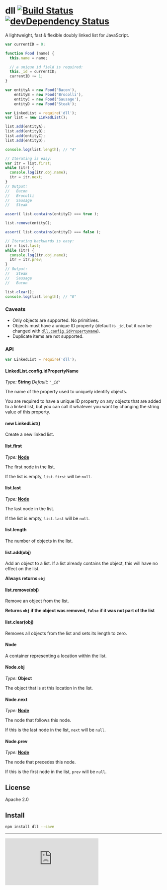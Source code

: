# dll [![Build Status](https://drone.io/github.com/namuol/dll/status.png)](https://drone.io/github.com/namuol/dll/latest) [![devDependency Status](https://david-dm.org/namuol/dll/dev-status.svg?style=flat-square)](https://david-dm.org/namuol/dll#info=devDependencies)

A lightweight, fast & flexible doubly linked list for JavaScript.

```js
var currentID = 0;

function Food (name) {
  this.name = name;

  // a unique id field is required:
  this._id = currentID;
  currentID += 1;
}

var entityA = new Food('Bacon'),
    entityB = new Food('Brocolli'),
    entityC = new Food('Sausage'),
    entityD = new Food('Steak');

var LinkedList = require('dll');
var list = new LinkedList();

list.add(entityA);
list.add(entityB);
list.add(entityC);
list.add(entityD);

console.log(list.length); // "4"

// Iterating is easy:
var itr = list.first;
while (itr) {
  console.log(itr.obj.name);
  itr = itr.next;
}
// Output:
//   Bacon
//   Brocolli
//   Sausage
//   Steak

assert( list.contains(entityC) === true );

list.remove(entityC);

assert( list.contains(entityC) === false );

// Iterating backwards is easy:
itr = list.last;
while (itr) {
  console.log(itr.obj.name);
  itr = itr.prev;
}
// Output:
//   Steak
//   Sausage
//   Bacon

list.clear();
console.log(list.length); // "0"
```

### Caveats

- Only objects are supported. No primitives.
- Objects must have a unique ID property (default is `_id`, but it can be changed with [`dll.config.idPropertyName`](#api-config-idPropertyName)).
- Duplicate items are not supported.

### API

```js
var LinkedList = require('dll');
```

<a name='api-config-idPropertyName'></a>
#### LinkedList.config.idPropertyName

*Type:* **String** *Default: `"_id"`*

The name of the property used to uniquely identify objects.

You are required to have a unique ID property on any objects that
are added to a linked list, but you can call it whatever you want by
changing the string value of this property.

<a name='api-new'></a>
#### new LinkedList()

Create a new linked list.

<a name='api-first'></a>
#### list.first

*Type:* [**Node**](#api-node)

The first node in the list.

If the list is empty, `list.first` will be `null`.

<a name='api-last'></a>
#### list.last

*Type:* [**Node**](#api-node)

The last node in the list.

If the list is empty, `list.last` will be `null`.

<a name='api-length'></a>
#### list.length

The number of objects in the list.

<a name='api-add'></a>
#### list.add(obj)

Add an object to a list. If a list already contains the object,
this will have no effect on the list.

**Always returns `obj`**

<a name='api-remove'></a>
#### list.remove(obj)

Remove an object from the list.

**Returns `obj` if the object was removed, `false` if it was not part of the list**

<a name='api-clear'></a>
#### list.clear(obj)

Removes all objects from the list and sets its length to zero.

<a name='api-node'></a>
#### Node

A container representing a location within the list.

<a name='api-node-obj'></a>
#### Node.obj

*Type:* **Object**

The object that is at this location in the list.

<a name='api-node-next'></a>
#### Node.next

*Type:* [**Node**](#api-node)

The node that follows this node.

If this is the last node in the list, `next` will be `null`.

<a name='api-node-prev'></a>
#### Node.prev

*Type:* [**Node**](#api-node)

The node that precedes this node.

If this is the first node in the list, `prev` will be `null`.

## License

Apache 2.0

## Install

```bash
npm install dll --save
```

----

[![Analytics](https://ga-beacon.appspot.com/UA-33247419-2/dll/README.md)](https://github.com/igrigorik/ga-beacon)
